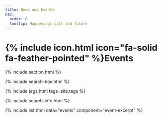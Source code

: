 ```yaml
---
title: News and Events
nav:
  order: 6
  tooltip: Happenings past and future
---
```


# {% include icon.html icon="fa-solid fa-feather-pointed" %}Events

{% include section.html %}

{% include search-box.html %}

{% include tags.html tags=site.tags %}

{% include search-info.html %}

{% include list.html data="events" component="event-excerpt" %}
